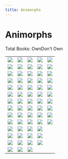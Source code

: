 ```yaml
---
title: Animorphs
---
```


Animorphs
========

<script type="text/javascript">
    $(document).ready(function() {
        $(".have-key").html($(".book-list .have").length + " Own");
        $(".dont-have-key").html($(".book-list .dont-have").length + " Don't Own");
    });
</script>

<div>Total Books: </span><span class="have-key">Own</span><span class="dont-have-key">Don't Own</span></div>

<table class="book-list">
<tr>
<td><image src="/images/animorphs/sbk1.jpg" class="have"/></td>
<td><image src="/images/animorphs/sbk2.jpg" class="have"/></td>
<td><image src="/images/animorphs/sbk3.jpg" class="have"/></td>
<td><image src="/images/animorphs/sbk4.jpg" class="have"/></td>
<td><image src="/images/animorphs/sbk5.jpg" class="have"/></td>
</tr>
<tr>
<td><image src="/images/animorphs/sbk6.jpg" class="have"/></td>
<td><image src="/images/animorphs/sbk7.jpg" class="have"/></td>
<td><image src="/images/animorphs/sbk8.jpg" class="have"/></td>
<td><image src="/images/animorphs/sbk9.jpg" class="have"/></td>
<td><image src="/images/animorphs/sbk10.jpg" class="have"/></td>
</tr>
<tr>
<td><image src="/images/animorphs/sbk11.jpg" class="have"/></td>
<td><image src="/images/animorphs/sbk12.jpg" class="have"/></td>
<td><image src="/images/animorphs/sbk13.jpg" class="have"/></td>
<td><image src="/images/animorphs/sbk14.jpg" class="have"/></td>
<td><image src="/images/animorphs/sbk15.jpg" class="have"/></td>
</tr>
<tr>
<td><image src="/images/animorphs/sbk16.jpg" class="have"/></td>
<td><image src="/images/animorphs/sbk17.jpg" class="have"/></td>
<td><image src="/images/animorphs/sbk18.jpg" class="have"/></td>
<td><image src="/images/animorphs/sbk19.jpg" class="have"/></td>
<td><image src="/images/animorphs/sbk20.jpg" class="have"/></td>
</tr>
<tr>
<td><image src="/images/animorphs/sbk21.jpg" class="have"/></td>
<td><image src="/images/animorphs/sbk22.jpg" class="have"/></td>
<td><image src="/images/animorphs/sbk23.jpg" class="have"/></td>
<td><image src="/images/animorphs/sbk24.jpg" class="have"/></td>
<td><image src="/images/animorphs/sbk25.jpg" class="have"/></td>
</tr>
<tr>
<td><image src="/images/animorphs/sbk26.jpg" class="have"/></td>
<td><image src="/images/animorphs/sbk27.jpg" class="have"/></td>
<td><image src="/images/animorphs/sbk28.jpg" class="have"/></td>
<td><image src="/images/animorphs/sbk29.jpg" class="have"/></td>
<td><image src="/images/animorphs/sbk30.jpg" class="have"/></td>
</tr>
<tr>
<td><image src="/images/animorphs/sbk31.jpg" class="have"/></td>
<td><image src="/images/animorphs/sbk32.jpg" class="have"/></td>
<td><image src="/images/animorphs/sbk33.jpg" class="have"/></td>
<td><image src="/images/animorphs/sbk34.jpg" class="have"/></td>
<td><image src="/images/animorphs/sbk35.jpg" class="have"/></td>
</tr>
<tr>
<td><image src="/images/animorphs/sbk36.jpg" class="have"/></td>
<td><image src="/images/animorphs/sbk37.jpg" class="have"/></td>
<td><image src="/images/animorphs/sbk38.jpg" class="have"/></td>
<td><image src="/images/animorphs/sbk39.jpg" class="have"/></td>
<td><image src="/images/animorphs/sbk40.jpg" class="dont-have"/></td>
</tr>
<tr>
<td><image src="/images/animorphs/sbk41.jpg" class="have"/></td>
<td><image src="/images/animorphs/sbk42.jpg" class="have"/></td>
<td><image src="/images/animorphs/sbk43.jpg" class="have"/></td>
<td><image src="/images/animorphs/sbk44.jpg" class="have"/></td>
<td><image src="/images/animorphs/sbk45.jpg" class="dont-have"/></td>
</tr>
<tr>
<td><image src="/images/animorphs/sbk46.jpg" class="dont-have"/></td>
<td><image src="/images/animorphs/sbk47.jpg" class="dont-have"/></td>
<td><image src="/images/animorphs/sbk48.jpg" class="dont-have"/></td>
<td><image src="/images/animorphs/sbk49.jpg" class="dont-have"/></td>
<td><image src="/images/animorphs/sbk50.jpg" class="dont-have"/></td>
</tr>
<tr>
<td><image src="/images/animorphs/sbk51.jpg" class="dont-have"/></td>
<td><image src="/images/animorphs/sbk52.jpg" class="have"/></td>
<td><image src="/images/animorphs/sbk53.jpg" class="dont-have"/></td>
<td><image src="/images/animorphs/sbk54.jpg" class="dont-have"/></td>
</tr>

<tr>
<td><image src="/images/animorphs/sm1.jpg" class="have"/></td>
<td><image src="/images/animorphs/sm2.jpg" class="have"/></td>
<td><image src="/images/animorphs/sm3.jpg" class="have"/></td>
<td><image src="/images/animorphs/sm4.jpg" class="have"/></td>
</tr>

<tr>
<td><image src="/images/animorphs/sand.jpg" class="have"/></td>
<td><image src="/images/animorphs/sel.jpg" class="have"/></td>
<td><image src="/images/animorphs/svisser.jpg" class="have"/></td>
<td><image src="/images/animorphs/shork.jpg" class="have"/></td>
</tr>

<tr>
<td><image src="/images/animorphs/salt1.jpg" class="have"/></td>
<td><image src="/images/animorphs/salt2.jpg" class="have"/></td>
<td><image src="/images/animorphs/svege.jpg" class="have"/></td>
<td></td>
</tr>
</table>
